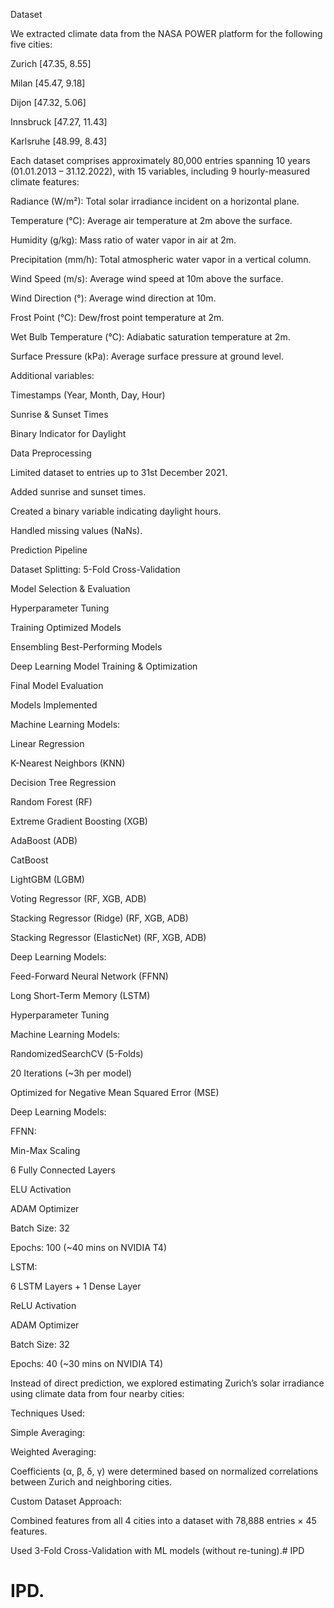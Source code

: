 Dataset

We extracted climate data from the NASA POWER platform for the following five cities:

Zurich [47.35, 8.55]

Milan [45.47, 9.18]

Dijon [47.32, 5.06]

Innsbruck [47.27, 11.43]

Karlsruhe [48.99, 8.43]

Each dataset comprises approximately 80,000 entries spanning 10 years (01.01.2013 – 31.12.2022), with 15 variables, including 9 hourly-measured climate features:

Radiance (W/m²): Total solar irradiance incident on a horizontal plane.

Temperature (°C): Average air temperature at 2m above the surface.

Humidity (g/kg): Mass ratio of water vapor in air at 2m.

Precipitation (mm/h): Total atmospheric water vapor in a vertical column.

Wind Speed (m/s): Average wind speed at 10m above the surface.

Wind Direction (°): Average wind direction at 10m.

Frost Point (°C): Dew/frost point temperature at 2m.

Wet Bulb Temperature (°C): Adiabatic saturation temperature at 2m.

Surface Pressure (kPa): Average surface pressure at ground level.

Additional variables:

Timestamps (Year, Month, Day, Hour)

Sunrise & Sunset Times

Binary Indicator for Daylight










Data Preprocessing

Limited dataset to entries up to 31st December 2021.

Added sunrise and sunset times.

Created a binary variable indicating daylight hours.

Handled missing values (NaNs).

Prediction Pipeline

Dataset Splitting: 5-Fold Cross-Validation

Model Selection & Evaluation

Hyperparameter Tuning

Training Optimized Models

Ensembling Best-Performing Models

Deep Learning Model Training & Optimization

Final Model Evaluation

Models Implemented

Machine Learning Models:

Linear Regression

K-Nearest Neighbors (KNN)

Decision Tree Regression

Random Forest (RF)

Extreme Gradient Boosting (XGB)

AdaBoost (ADB)

CatBoost

LightGBM (LGBM)

Voting Regressor (RF, XGB, ADB)

Stacking Regressor (Ridge) (RF, XGB, ADB)

Stacking Regressor (ElasticNet) (RF, XGB, ADB)

Deep Learning Models:

Feed-Forward Neural Network (FFNN)

Long Short-Term Memory (LSTM)

Hyperparameter Tuning

Machine Learning Models:

RandomizedSearchCV (5-Folds)

20 Iterations (~3h per model)

Optimized for Negative Mean Squared Error (MSE)

Deep Learning Models:

FFNN:

Min-Max Scaling

6 Fully Connected Layers

ELU Activation

ADAM Optimizer

Batch Size: 32

Epochs: 100 (~40 mins on NVIDIA T4)

LSTM:

6 LSTM Layers + 1 Dense Layer

ReLU Activation

ADAM Optimizer

Batch Size: 32

Epochs: 40 (~30 mins on NVIDIA T4)








Instead of direct prediction, we explored estimating Zurich’s solar irradiance using climate data from four nearby cities:

Techniques Used:

Simple Averaging:


Weighted Averaging:


Coefficients (α, β, δ, γ) were determined based on normalized correlations between Zurich and neighboring cities.

Custom Dataset Approach:

Combined features from all 4 cities into a dataset with 78,888 entries × 45 features.

Used 3-Fold Cross-Validation with ML models (without re-tuning).# IPD
# IPD.
